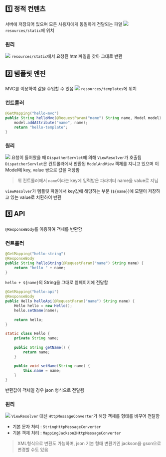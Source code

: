 ## 1️⃣ 정적 컨텐츠
서버에 저장되어 있으며 모든 사용자에게 동일하게 전달되는 파일
![](https://i.imgur.com/OX8dOa4.png)
`resources/static`에 위치
### 원리
![](https://i.imgur.com/dBn0A0B.png)
`resources/static`에서 요청된 html파일을 찾아 그대로 반환
## 2️⃣ 템플릿 엔진
MVC를 이용하여 값을 주입할 수 있음
![](https://i.imgur.com/akzDhPz.png)
`resources/templates`에 위치
### 컨트롤러
```java
@GetMapping("hello-mvc")  
public String helloMvc(@RequestParam("name") String name, Model model) {  
    model.addAttribute("name", name);  
    return "hello-template";  
}
```
### 원리
![](https://i.imgur.com/KqlK4zo.png)
요청이 들어왔을 때 `DispatherServlet`에 의해 `ViewResolver`가 호출됨
`DispatcherServlet`은 컨트롤러에서 반환된 `ModelAndView` 객체를 지니고 있으며 이 Model에 key, value 쌍으로 값을 저장함
> 위 컨트롤러에서 `name`이라는 key에 입력받은 파라미터 name을 value로 지님

`viewResolver`가 템플릿 파일에서 key값에 해당하는 부분 (`${name}`)에 모델이 저장하고 있는 value로 치환하여 반환
## 3️⃣ API
`@ResponseBody`를 이용하여 객체를 반환함
### 컨트롤러
```java
@GetMapping("hello-string")  
@ResponseBody  
public String helloString(@RequestParam("name") String name) {  
    return "hello " + name;  
}
```
`hello + ${name}`의 String을 그대로 웹페이지에 전달함
```java
@GetMapping("hello-api")  
@ResponseBody  
public Hello helloApi(@RequestParam("name") String name) {  
    Hello hello = new Hello();  
    hello.setName(name);  
  
    return hello;  
}  
  
static class Hello {  
    private String name;  
  
    public String getName() {  
        return name;  
    }  
  
    public void setName(String name) {  
        this.name = name;  
    }  
}
```
반환값이 객체일 경우 json 형식으로 전달됨
### 원리
![](https://i.imgur.com/LvrbrmL.png)
`ViewResolver` 대신 `HttpMessageConverter`가 해당 객체를 형태를 바꾸어 전달함

- 기본 문자 처리 : `StringHttpMessageConverter`
- 기본 객체 처리 : `MappingJackson2HttpMessageConverter`

> XML형식으로 변환도 가능하며, json 기본 형태 변환기인 jackson을 gson으로 변경할 수도 있음
